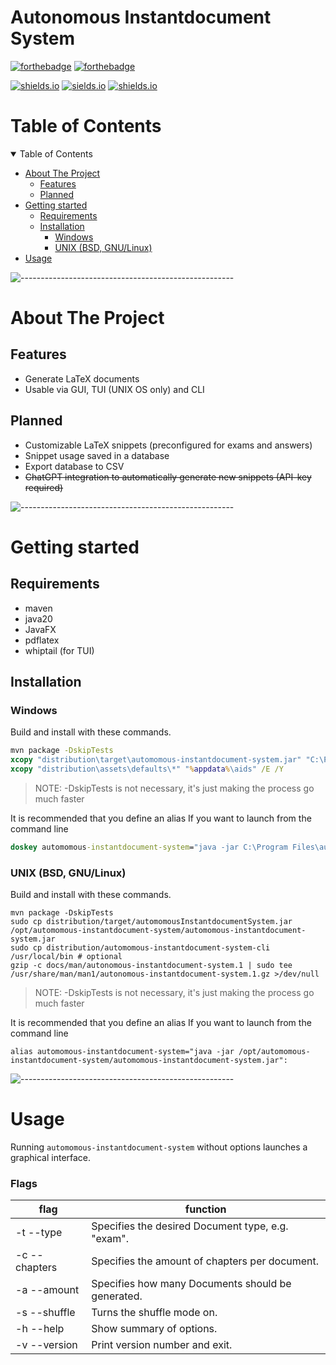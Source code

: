 # Autonomous Instantdocument System

[![forthebadge](https://forthebadge.com/images/badges/made-with-java.svg)](https://forthebadge.com)
[![forthebadge](http://forthebadge.com/images/badges/built-with-love.svg)](http://forthebadge.com)

[![shields.io](https://img.shields.io/github/license/j0giwa/automomous-instantdokument-system)](https://img.shields.io/github/license/j0giwa/automomous-instantdokument-system)
[![sields.io](https://img.shields.io/github/stars/j0giwa/automomous-instantdokument-system)](https://img.shields.io/github/stars/j0giwa/automomous-instantdokument-system)
[![shields.io](https://img.shields.io/github/issues/j0giwa/automomous-instantdokument-system)](https://img.shields.io/github/issues/j0giwa/automomous-instantdokument-system)

Table of Contents
=============================

<details open="open">
<summary>Table of Contents</summary>

- [About The Project](#about-the-project)
  - [Features](#features)
  - [Planned](#planned)
- [Getting started](#getting-started)
  - [Requirements](#requirements)
  - [Installation](#installation)
    - [Windows](#windows)
    - [UNIX (BSD, GNU/Linux)](#UNIX-BSD-GNULinux)
- [Usage](#usage)

</details>

![-----------------------------------------------------](https://raw.githubusercontent.com/andreasbm/readme/master/assets/lines/rainbow.png)

About The Project
=============================

## Features

- Generate LaTeX documents
- Usable via GUI, TUI (UNIX OS only) and CLI

## Planned

- Customizable LaTeX snippets (preconfigured for exams and answers)
- Snippet usage saved in a database
- Export database to CSV
- ~~ChatGPT integration to automatically generate new snippets (API-key required)~~

![-----------------------------------------------------](https://raw.githubusercontent.com/andreasbm/readme/master/assets/lines/rainbow.png)

Getting started
=============================

## Requirements

- maven
- java20
- JavaFX
- pdflatex
- whiptail (for TUI)


## Installation

### Windows

Build and install with these commands.

``` bat
mvn package -DskipTests
xcopy "distribution\target\automomous-instantdocument-system.jar" "C:\Program Files\automomous-instantdocument-system.jar" /Y
xcopy "distribution\assets\defaults\*" "%appdata%\aids" /E /Y
```

> NOTE: -DskipTests is not necessary, it's just making the process go much faster

It is recommended that you define an alias If you want to launch from the command line

``` bat
doskey automomous-instantdocument-system="java -jar C:\Program Files\automomous-instantdocument-system.jar"
```

### UNIX (BSD, GNU/Linux)

Build and install with these commands.

``` shell
mvn package -DskipTests
sudo cp distribution/target/automomousInstantdocumentSystem.jar /opt/automomous-instantdocument-system/automomous-instantdocument-system.jar
sudo cp distribution/automomous-instantdocument-system-cli /usr/local/bin # optional
gzip -c docs/man/autonomous-instantdocument-system.1 | sudo tee /usr/share/man/man1/autonomous-instantdocument-system.1.gz >/dev/null
```

> NOTE: -DskipTests is not necessary, it's just making the process go much faster

It is recommended that you define an alias If you want to launch from the command line

``` shell
alias automomous-instantdocument-system="java -jar /opt/automomous-instantdocument-system/automomous-instantdocument-system.jar":
```

![-----------------------------------------------------](https://raw.githubusercontent.com/andreasbm/readme/master/assets/lines/rainbow.png)

Usage
=============================

Running `automomous-instantdocument-system` without options launches a graphical interface.

### Flags

| flag          | function                           |
| ------------- | ---------------------------------- |
| -t --type <type> | Specifies the desired Document type, e.g. "exam". |
| -c --chapters <chapters> | Specifies the amount of chapters per document.
| -a --amount <amount> | Specifies how many Documents should be generated.
| -s --shuffle | Turns the shuffle mode on. |
| -h --help | Show summary of options. |
| -v --version | Print version number and exit. |
